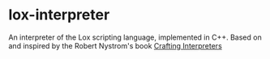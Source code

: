 # lox-interpreter
An interpreter of the Lox scripting language, implemented in C++.
Based on and inspired by the Robert Nystrom's book [Crafting Interpreters](http://craftinginterpreters.com/contents.html)
